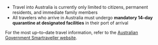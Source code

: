 - Travel into Australia is currently only limited to citizens, permanent residents, and immediate family members
- All travelers who arrive in Australia must undergo **mandatory 14–day quarantine at designated facilities** in their port of arrival

For the most up–to–date travel information, refer to the [Australian Government Smartraveller website](https://www.smartraveller.gov.au/).
